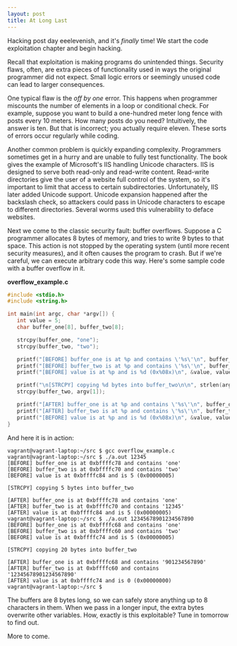 ```yaml
---
layout: post
title: At Long Last
---
```


Hacking post day eeelevenish, and it's *finally* time! We start the code exploitation chapter and begin hacking. 

Recall that exploitation is making programs do unintended things. Security flaws, often, are extra pieces of functionality used in ways the original programmer did not expect. Small logic errors or seemingly unused code can lead to larger consequences.

One typical flaw is the *off by one* error. This happens when programmer miscounts the number of elements in a loop or conditional check. For example, suppose you want to build a one-hundred meter long fence with posts every 10 meters. How many posts do you need? Intuitively, the answer is ten. But that is incorrect; you actually require eleven. These sorts of errors occur regularly while coding.

Another common problem is quickly expanding complexity. Programmers sometimes get in a hurry and are unable to fully test functionality. The book gives the example of Microsoft's IIS handling Unicode characters. IIS is designed to serve both read-only and read-write content. Read-write directories give the user of a website full control of the system, so it's important to limit that access to certain subdirectories. Unfortunately, IIS later added Unicode support. Unicode expansion happened after the backslash check, so attackers could pass in Unicode characters to escape to different directories. Several worms used this vulnerability to deface websites.

Next we come to the classic security fault: buffer overflows. Suppose a C programmer allocates 8 bytes of memory, and tries to write 9 bytes to that space. This action is not stopped by the operating system (until more recent security measures), and it often causes the program to crash. But if we're careful, we can execute arbitrary code this way. Here's some sample code with a buffer overflow in it.

**overflow_example.c**

```c
#include <stdio.h>
#include <string.h>

int main(int argc, char *argv[]) {
   int value = 5;
   char buffer_one[8], buffer_two[8];

   strcpy(buffer_one, "one");
   strcpy(buffer_two, "two");

   printf("[BEFORE] buffer_one is at %p and contains \'%s\'\n", buffer_one, buffer_one);
   printf("[BEFORE] buffer_two is at %p and contains \'%s\'\n", buffer_two, buffer_two);
   printf("[BEFORE] value is at %p and is %d (0x%08x)\n", &value, value, value);

   printf("\n[STRCPY] copying %d bytes into buffer_two\n\n", strlen(argv[1]));
   strcpy(buffer_two, argv[1]);

   printf("[AFTER] buffer_one is at %p and contains \'%s\'\n", buffer_one, buffer_one);
   printf("[AFTER] buffer_two is at %p and contains \'%s\'\n", buffer_two, buffer_two);
   printf("[BEFORE] value is at %p and is %d (0x%08x)\n", &value, value, value);
}
```
And here it is in action:
```shell
vagrant@vagrant-laptop:~/src $ gcc overflow_example.c 
vagrant@vagrant-laptop:~/src $ ./a.out 12345
[BEFORE] buffer_one is at 0xbffffc78 and contains 'one'
[BEFORE] buffer_two is at 0xbffffc70 and contains 'two'
[BEFORE] value is at 0xbffffc84 and is 5 (0x00000005)

[STRCPY] copying 5 bytes into buffer_two

[AFTER] buffer_one is at 0xbffffc78 and contains 'one'
[AFTER] buffer_two is at 0xbffffc70 and contains '12345'
[AFTER] value is at 0xbffffc84 and is 5 (0x00000005)
vagrant@vagrant-laptop:~/src $ ./a.out 12345678901234567890                           
[BEFORE] buffer_one is at 0xbffffc68 and contains 'one'
[BEFORE] buffer_two is at 0xbffffc60 and contains 'two'
[BEFORE] value is at 0xbffffc74 and is 5 (0x00000005)

[STRCPY] copying 20 bytes into buffer_two

[AFTER] buffer_one is at 0xbffffc68 and contains '901234567890'
[AFTER] buffer_two is at 0xbffffc60 and contains '12345678901234567890'
[AFTER] value is at 0xbffffc74 and is 0 (0x00000000)
vagrant@vagrant-laptop:~/src $ 

```

The buffers are 8 bytes long, so we can safely store anything up to 8 characters in them. When we pass in a longer input, the extra bytes overwrite other variables. How, exactly is this exploitable? Tune in tomorrow to find out.

More to come.

